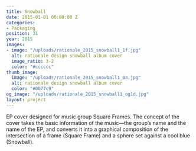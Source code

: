 ```yaml
---
title: Snowball
date: 2015-01-01 00:00:00 Z
categories:
- Packaging
position: 31
year: 2015
images:
- image: "/uploads/rationale_2015_snowball1_1f.jpg"
  alt: rationale design snowball album cover
  image_ratio: 3-2
  color: "#cccccc"
thumb_image:
  image: "/uploads/rationale_2015_snowball1_0a.jpg"
  alt: rationale design snowball album cover
  color: "#0077c9"
og_image: "/uploads/rationale_2015_snowball1_og1d.jpg"
layout: project
---
```


EP cover designed for music group Square Frames. The concept of the cover takes the basic information of the music—the group’s name and the name of the EP, and converts it into a graphical composition of the intersection of a frame (Square Frame) and a sphere set against a cool blue (Snowball).